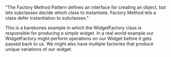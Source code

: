 "The Factory Method Pattern defines an interface for creating an object, but lets subclasses decide which class to instantiate. Factory Method lets a class defer instantiation to subclasses."

This is a barebones example in which the WidgetFactory class is responsible for producing a simple widget. In a real world example our WidgetFactory might perform operations on our Widget before it gets passed back to us. We might also have multiple factories that produce unique variations of our widget.
